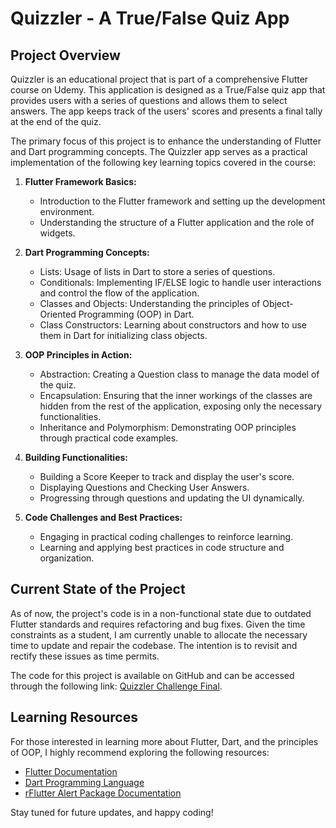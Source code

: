 # Quizzler - A True/False Quiz App

## Project Overview
Quizzler is an educational project that is part of a comprehensive Flutter course on Udemy. This application is designed as a True/False quiz app that provides users with a series of questions and allows them to select answers. The app keeps track of the users' scores and presents a final tally at the end of the quiz.

The primary focus of this project is to enhance the understanding of Flutter and Dart programming concepts. The Quizzler app serves as a practical implementation of the following key learning topics covered in the course:

1. **Flutter Framework Basics:**
    - Introduction to the Flutter framework and setting up the development environment.
    - Understanding the structure of a Flutter application and the role of widgets.

2. **Dart Programming Concepts:**
    - Lists: Usage of lists in Dart to store a series of questions.
    - Conditionals: Implementing IF/ELSE logic to handle user interactions and control the flow of the application.
    - Classes and Objects: Understanding the principles of Object-Oriented Programming (OOP) in Dart.
    - Class Constructors: Learning about constructors and how to use them in Dart for initializing class objects.

3. **OOP Principles in Action:**
    - Abstraction: Creating a Question class to manage the data model of the quiz.
    - Encapsulation: Ensuring that the inner workings of the classes are hidden from the rest of the application, exposing only the necessary functionalities.
    - Inheritance and Polymorphism: Demonstrating OOP principles through practical code examples.

4. **Building Functionalities:**
    - Building a Score Keeper to track and display the user's score.
    - Displaying Questions and Checking User Answers.
    - Progressing through questions and updating the UI dynamically.

5. **Code Challenges and Best Practices:**
    - Engaging in practical coding challenges to reinforce learning.
    - Learning and applying best practices in code structure and organization.

## Current State of the Project
As of now, the project's code is in a non-functional state due to outdated Flutter standards and requires refactoring and bug fixes. Given the time constraints as a student, I am currently unable to allocate the necessary time to update and repair the codebase. The intention is to revisit and rectify these issues as time permits.

The code for this project is available on GitHub and can be accessed through the following link: [Quizzler Challenge Final](https://github.com/londonappbrewery/quizzler-flutter-challenge-final).

## Learning Resources
For those interested in learning more about Flutter, Dart, and the principles of OOP, I highly recommend exploring the following resources:
- [Flutter Documentation](https://flutter.dev/docs)
- [Dart Programming Language](https://dart.dev/)
- [rFlutter Alert Package Documentation](https://pub.dartlang.org/packages/rflutter_alert)

Stay tuned for future updates, and happy coding!
